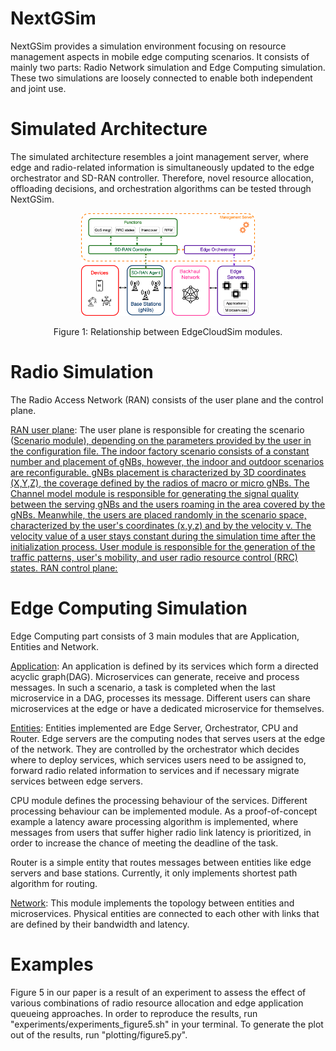 # NextGSim

NextGSim provides a simulation environment focusing on resource management aspects in mobile edge computing scenarios. It consists of mainly two parts: Radio Network simulation and Edge Computing
simulation. These two simulations are loosely connected to enable both independent and joint use.

# Simulated Architecture

The simulated architecture resembles a joint management server, where edge and radio-related information is simultaneously updated 
to the edge orchestrator and SD-RAN controller. Therefore, novel resource allocation, offloading decisions, and orchestration algorithms can be tested through NextGSim. 

<p align="center">
  <img src="doc/Simulated_Architecture.png" width="55%">
  <p align="center">
    Figure 1: Relationship between EdgeCloudSim modules.
  </p>

# Radio Simulation
The Radio Access Network (RAN) consists of the user plane and the control plane. 

<ins>RAN user plane</ins>: The user plane is responsible for creating the scenario (<ins>Scenario<ins> module), depending on the parameters provided by the user in the 
configuration file. The indoor factory scenario consists of a constant number and placement of gNBs, however, the indoor and outdoor scenarios are reconfigurable.
gNBs placement is characterized by 3D coordinates (X,Y,Z), the coverage defined by the radios of macro or micro gNBs. The <ins>Channel model<ins> module is responsible for 
generating the signal quality between the serving gNBs and the users roaming in the area covered by the gNBs. 
Meanwhile, the users are placed randomly in the scenario space, characterized by the user's coordinates (x,y,z) and by the velocity v. The velocity value of a user stays constant
during the simulation time after the initialization process. <ins>User<ins> module is responsible for the generation of the traffic patterns, user's mobility, and user radio resource
control (RRC) states.
<ins>RAN control plane</ins>:


# Edge Computing Simulation
Edge Computing part consists of 3 main modules that are Application, Entities and
Network.

<ins>Application</ins>: An application is defined by its services which form a directed
acyclic graph(DAG). Microservices can generate, receive and process messages. In such a scenario, a task is completed
when the last microservice in a DAG, processes its message. Different users can share microservices at the edge or have
a dedicated microservice for themselves.

<ins>Entities</ins>: Entities implemented are Edge Server, Orchestrator, CPU and Router. Edge servers are the computing
nodes that serves users at the edge of the network. They are controlled by the orchestrator which decides where to deploy services,
which services users need to be assigned to, forward radio related information to services and if necessary migrate services
between edge servers. 

CPU module defines the processing behaviour of the services. Different processing behaviour can be implemented
module. As a proof-of-concept example a latency aware processing algorithm is implemented, where messages from users that suffer 
higher radio link latency is prioritized, in order to increase the chance of meeting the deadline of the task.

Router is a simple entity that routes messages between entities like edge servers and base stations. Currently, it only implements
shortest path algorithm for routing.

<ins>Network</ins>: This module implements the topology between entities and microservices. Physical entities 
are connected to each other with links that are defined by their bandwidth and latency.

# Examples
Figure 5 in our paper is a result of an experiment to assess the effect of various combinations of radio resource allocation and 
edge application queueing approaches. In order to reproduce the results, run "experiments/experiments_figure5.sh" in your terminal.
To generate the plot out of the results, run "plotting/figure5.py".



